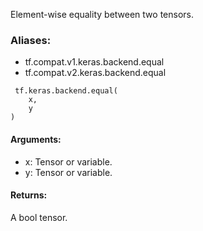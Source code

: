 Element-wise equality between two tensors.
### Aliases:
- tf.compat.v1.keras.backend.equal
- tf.compat.v2.keras.backend.equal

```
 tf.keras.backend.equal(
    x,
    y
)
```
#### Arguments:
- x: Tensor or variable.
- y: Tensor or variable.
#### Returns:
A bool tensor.

